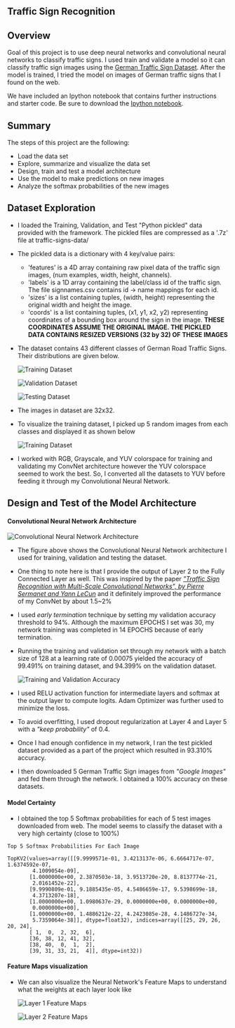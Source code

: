 ## Traffic Sign Recognition

Overview
---
Goal of this project is to use deep neural networks and convolutional neural networks to classify traffic signs. I used train and validate a model so it can classify traffic sign images using the [German Traffic Sign Dataset](http://benchmark.ini.rub.de/?section=gtsrb&subsection=dataset). After the model is trained, I tried the model on images of German traffic signs that I found on the web.

We have included an Ipython notebook that contains further instructions
and starter code. Be sure to download the [Ipython notebook](https://github.com/udacity/CarND-Traffic-Sign-Classifier-Project/blob/master/Traffic_Sign_Classifier.ipynb).


Summary
---
The steps of this project are the following:
* Load the data set
* Explore, summarize and visualize the data set
* Design, train and test a model architecture
* Use the model to make predictions on new images
* Analyze the softmax probabilities of the new images

## Dataset Exploration
* I loaded the Training, Validation, and Test "Python pickled" data provided with the framework. The pickled files are compressed as a '.7z' file at traffic-signs-data/
* The pickled data is a dictionary with 4 key/value pairs:
  - 'features' is a 4D array containing raw pixel data of the traffic sign images, (num examples, width, height, channels).
  - 'labels' is a 1D array containing the label/class id of the traffic sign. The file signnames.csv contains id -> name mappings for each id.
  - 'sizes' is a list containing tuples, (width, height) representing the original width and height the image.
  - 'coords' is a list containing tuples, (x1, y1, x2, y2) representing coordinates of a bounding box around the sign in the image. **THESE COORDINATES ASSUME THE ORIGINAL IMAGE. THE PICKLED DATA CONTAINS RESIZED VERSIONS (32 by 32) OF THESE IMAGES**
* The dataset contains 43 different classes of German Road Traffic Signs. Their distributions are given below.

  ![Training Dataset](screenshots/training_dataset.PNG)

  ![Validation Dataset](screenshots/validation_dataset.PNG)

  ![Testing Dataset](screenshots/testing_dataset.PNG)

* The images in dataset are 32x32.
* To visualize the training dataset, I picked up 5 random images from each classes and displayed it as shown below

  ![Training Dataset](screenshots/sample_training_dataset.PNG)

* I worked with RGB, Grayscale, and YUV colorspace for training and validating my ConvNet architecture however the YUV colorspace seemed to work the best. So, I converted all the datasets to YUV before feeding it through my Convolutional Neural Network.

## Design and Test of the Model Architecture

#### Convolutional Neural Network Architecture

  ![Convolutional Neural Network Architecture](screenshots/ConvNetArchitecture.png)

* The figure above shows the Convolutional Neural Network architecture I used for training, validation and testing the dataset.
* One thing to note here is that I provide the output of Layer 2 to the Fully Connected Layer as well. This was inspired by the paper [*"Traffic Sign Recognition with Multi-Scale Convolutional Networks", by Pierre Sermanet and Yann LeCun*](http://yann.lecun.com/exdb/publis/pdf/sermanet-ijcnn-11.pdf) and it definitely improved the performance of my ConvNet by about 1.5~2%
* I used *early termination* technique by setting my validation accuracy threshold to 94%. Although the maximum EPOCHS I set was 30, my network training was completed in 14 EPOCHS because of early termination.
* Running the training and validation set through my network with a batch size of 128 at a learning rate of 0.00075 yielded the accuracy of 99.491% on training dataset, and 94.399% on the validation dataset.

  ![Training and Validation Accuracy](screenshots/training_validation_accuracy.PNG)

* I used RELU activation function for intermediate layers and softmax at the output layer to compute logits. Adam Optimizer was further used to minimize the loss.
* To avoid overfitting, I used dropout regularization at Layer 4 and Layer 5 with a *"keep probability"* of 0.4.
* Once I had enough confidence in my network, I ran the test pickled dataset provided as a part of the project which resulted in 93.310% accuracy.
* I then downloaded 5 German Traffic Sign images from *"Google Images"* and fed them through the network. I obtained a 100% accuracy on these datasets.

#### Model Certainty
* I obtained the top 5 Softmax probabilities for each of 5 test images downloaded from web. The model seems to classify the dataset with a very high certainty (close to 100%)

```
Top 5 Softmax Probabilities For Each Image

TopKV2(values=array([[9.9999571e-01, 3.4213137e-06, 6.6664717e-07, 1.6374592e-07,
        4.1009054e-09],
       [1.0000000e+00, 2.3870503e-18, 3.9513720e-20, 8.8137774e-21,
        2.0161452e-22],
       [9.9990809e-01, 9.1885435e-05, 4.5486659e-17, 9.5398699e-18,
        4.3713207e-18],
       [1.0000000e+00, 1.0980637e-29, 0.0000000e+00, 0.0000000e+00,
        0.0000000e+00],
       [1.0000000e+00, 1.4886212e-22, 4.2423085e-28, 4.1486727e-34,
        5.7359064e-38]], dtype=float32), indices=array([[25, 29, 26, 20, 24],
       [ 1,  0,  2, 32,  6],
       [36, 38, 12, 41, 32],
       [38, 40,  0,  1,  2],
       [39, 31, 33, 21,  4]], dtype=int32))
```

#### Feature Maps visualization

* We can also visualize the Neural Network's Feature Maps to understand what the weights at each layer look like

  ![Layer 1 Feature Maps](screenshots/layer1_feature_maps.PNG)

  ![Layer 2 Feature Maps](screenshots/layer2_feature_maps.PNG)
